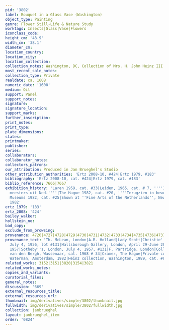 ```yaml
---
pid: '3802'
label: Bouquet in a Glass Vase (Washington)
object_type: Painting
genre: Flower Still-Life & Nature Study
worktags: Insects|Glass|Vase|Flowers
iconclass_code:
height_cm: '48.9'
width_cm: '38.1'
diameter_cm:
location_country:
location_city:
location_collection:
collection_notes: Washington, DC, Collection of Mrs. H. John Heinz III
most_recent_sale_notes:
collection_type: Private
realdate: ca. 1608
numeric_date: '1608'
medium: Oil
support: Panel
support_notes:
signature:
signature_location:
support_marks:
further_inscription:
print_notes:
print_type:
plate_dimensions:
states:
printmaker:
publisher:
series:
collaborators:
collaborator_notes:
collectors_patrons:
our_attribution: Produced in Jan Brueghel's Studio
other_attribution_authorities: 'Ertz 2008-10, #424|Ertz 1979, #183'
bibliography: 'Ertz 2008-10, cat. #424|Ertz 1979, cat. #183'
biblio_reference: 7666|7667
exhibition_history: 'Laren 1959, cat. #33|Leiden, 1965, cat. # 7, ''''17de eeuwse
  meesters uit Ned.''''|The Hague 1982, cat. #20, ''''Terugzien in bewondering''''|Amsterdam/Noordbrabants
  Museums 1982, cat. #25|Shown at ''Fine Arts of the Netherlands'', New York, Nov.
  1982'
ertz_1979: '183'
ertz_2008: '424'
bailey_walker:
hollstein_no:
bad_copy:
exclude_from_browsing:
provenance: 4726|4727|4728|4729|4730|4731|4732|4733|4734|4735|4736|4737
provenance_text: 'Th. McLean, London|A.R. Holland|Lady Scott|Christie''s, London,
  July 4, 1956, lot #131|Hallsborough Gallery, London, April 29-June 28, 1957, #5,
  1957|Sotheby''s, London, July 4, 1957, #131|F. Partridge, London|Collection of Sidney
  van den Bergh, Wassenaar, cat. 1968 # 34|Cramer, The Hague|Private collection|Gallery
  Waterman, Amsterdam, 1982|Heinz collection, Washington, 1989, cat. #8'
related_works: 3152|3151|3820|3154|3821
related_works_notes:
copies_and_variants:
curatorial_files:
general_notes:
discussion: '669'
external_resources_title:
external_resources_url:
thumbnail: img/derivatives/simple/3802/thumbnail.jpg
fullwidth: img/derivatives/simple/3802/fullwidth.jpg
collection: janbrueghel
layout: janbrueghel_item
order: '0824'
---
```

